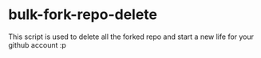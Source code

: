 # bulk-fork-repo-delete
This script is used to delete all the forked repo and start a new life for your github account :p
